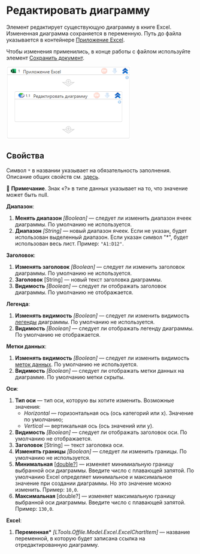 # Редактировать диаграмму

Элемент редактирует существующую диаграмму в книге Excel. Измененная диаграмма сохраняется в переменную. Путь до файла указывается в контейнере [Приложение Excel](https://docs.primo-rpa.ru/primo-rpa/g_elements/el_basic/els_excel/el_excel_app). 

Чтобы изменения применились, в конце работы c файлом используйте элемент [Сохранить документ](https://docs.primo-rpa.ru/primo-rpa/g_elements/el_basic/els_excel/el_excel_save).

![Элемент «Редактировать диаграмму»](<../../../.gitbook/assets1/windows_items/ExcelWFUpdateChart.png>)


## Свойства

Символ `*` в названии указывает на обязательность заполнения. Описание общих свойств см. [здесь](https://docs.primo-rpa.ru/primo-rpa/primo-studio/process/elements#svoistva-elementa).

:small_blue_diamond: **Примечание**. Знак «?» в типе данных указывает на то, что значение может быть null.

**Диапазон**:

1. **Менять диапазон** *[Boolean]* — следует ли изменить диапазон ячеек диаграммы. По умолчанию не используется.
1. **Диапазон** *[String]* — новый диапазон ячеек. Если не указан, будет использован выделенный диапазон. Если указан символ "*", будет использован весь лист. Пример: `"A1:D12"`. 

**Заголовок**:

1. **Изменять заголовок** *[Boolean]* — следует ли изменить заголовок диаграммы. По умолчанию не используется.
1. **Заголовок** [String] — новый текст заголовка диаграммы.
1. **Видимость** *[Boolean]* — следует ли отображать заголовок диаграммы. По умолчанию не отображается.

**Легенда**:

1. **Изменять видимость** *[Boolean]* — следует ли изменить видимость [легенды](https://support.microsoft.com/ru-ru/office/%D0%B4%D0%BE%D0%B1%D0%B0%D0%B2%D0%BB%D0%B5%D0%BD%D0%B8%D0%B5-%D0%BB%D0%B5%D0%B3%D0%B5%D0%BD%D0%B4%D1%8B-%D0%BD%D0%B0-%D0%B4%D0%B8%D0%B0%D0%B3%D1%80%D0%B0%D0%BC%D0%BC%D1%83-eccd4b70-30ec-429d-8600-6305e08862c7) диаграммы. По умолчанию не используется.
1. **Видимость** *[Boolean]* — следует ли отображать легенду диаграммы. По умолчанию не отображается.

**Метки данных**:

1. **Изменять видимость** *[Boolean]* — следует ли изменить видимость [меток данных](https://support.microsoft.com/ru-ru/office/%D0%B4%D0%BE%D0%B1%D0%B0%D0%B2%D0%BB%D0%B5%D0%BD%D0%B8%D0%B5-%D0%B8-%D1%83%D0%B4%D0%B0%D0%BB%D0%B5%D0%BD%D0%B8%D0%B5-%D0%BC%D0%B5%D1%82%D0%BE%D0%BA-%D0%B4%D0%B0%D0%BD%D0%BD%D1%8B%D1%85-%D0%BD%D0%B0-%D0%B4%D0%B8%D0%B0%D0%B3%D1%80%D0%B0%D0%BC%D0%BC%D0%B5-884bf2f1-2e29-454e-8b42-f467c9f4eb2d). По умолчанию не используется.
1. **Видимость** *[Boolean]* — следует ли отображать метки данных на диаграмме. По умолчанию метки скрыты.

**Оси**:

1. **Тип оси** — тип оси, которую вы хотите изменить. Возможные значения:
   * *Horizontal* — горизонтальная ось (ось категорий или x). Значение по умолчанию;
   * *Vertical* — вертикальная ось (ось значений или y).
1. **Видимость** *[Boolean]* — следует ли отображать заголовок оси. По умолчанию не отображается.
1. **Заголовок** [String] — текст заголовка оси.
1. **Изменять границы** *[Boolean]* — следует ли изменить границы. По умолчанию не используется.
1. **Минимальная** [[double?](https://learn.microsoft.com/ru-ru/dotnet/api/system.double?view=net-5.0)] — изменяет минимиальную границу выбранной оси диаграммы. Введите число с плавающей запятой. По умолчанию Excel определяет минимальное и максимальное значение при создании диаграммы. Но это значение можно изменить. Пример: `10,0`.
1. **Максимальная** [double?] — изменяет максимальную границу выбранной оси диаграммы. Введите число с плавающей запятой. Пример: `130,0`.


**Excel**:

1. **Переменная\*** *[LTools.Offile.Model.Excel.ExcelChartItem]* — название переменной, в которую будет записана ссылка на отредактированную диаграмму.
